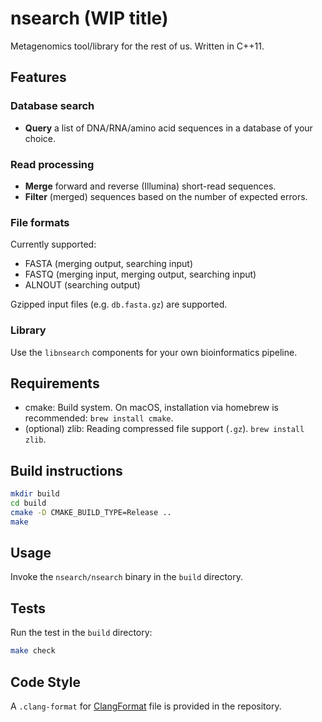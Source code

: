 # nsearch (WIP title)

Metagenomics tool/library for the rest of us. Written in C++11.

## Features

### Database search

- **Query** a list of DNA/RNA/amino acid sequences in a database of your choice.

### Read processing

- **Merge** forward and reverse (Illumina) short-read sequences.
- **Filter** (merged) sequences based on the number of expected errors.

### File formats
Currently supported:

- FASTA (merging output, searching input)
- FASTQ (merging input, merging output, searching input)
- ALNOUT (searching output)

Gzipped input files (e.g. `db.fasta.gz`) are supported.

### Library

Use the `libnsearch` components for your own bioinformatics pipeline.

## Requirements

* cmake: Build system. On macOS, installation via homebrew is recommended: `brew install cmake`.
* (optional) zlib: Reading compressed file support (`.gz`). `brew install zlib`.

## Build instructions

```bash
mkdir build
cd build
cmake -D CMAKE_BUILD_TYPE=Release ..
make
```

## Usage

Invoke the `nsearch/nsearch` binary in the `build` directory.

## Tests

Run the test in the `build` directory:

```bash
make check
```

## Code Style

A `.clang-format` for [ClangFormat](https://clang.llvm.org/docs/ClangFormat.html) file is provided in the repository. 

